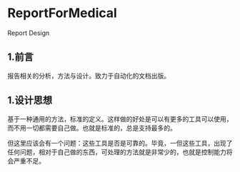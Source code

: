 ReportForMedical
================

Report Design

1.前言
-----------------
报告相关的分析，方法与设计。致力于自动化的文档出版。

1.设计思想
------------------
基于一种通用的方法，标准的定义。这样做的好处是可以有更多的工具可以使用，而不用一切都需要自己做。也就是标准的，总是支持最多的。

但这里应该会有一个问题：这些工具是否是可靠的。毕竟，一但这些工具，出现了任何问题，相对于自己做的东西，可处理的方法就是非常少的，也就是控制能力将会严重不足。

